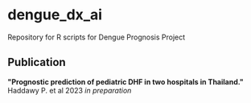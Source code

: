 # dengue_dx_ai
Repository for R scripts for Dengue Prognosis Project

## Publication
<b> "Prognostic prediction of pediatric DHF in two hospitals in Thailand." </b>
Haddawy P. et al 2023 <i>in preparation</i>
